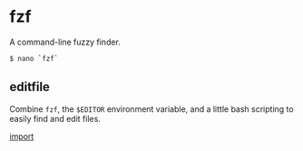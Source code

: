 # fzf

A command-line fuzzy finder.

```bash
$ nano `fzf`
```

## editfile

Combine `fzf`, the `$EDITOR` environment variable, and a little bash scripting to easily find and edit files.

[import](editfile.sh)
